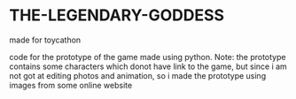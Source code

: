 # THE-LEGENDARY-GODDESS
made for toycathon

code for the prototype of the game made using python.
Note: the prototype contains some characters which donot have link to the game, but since i am not got at editing photos and animation, so i made the prototype using images from some online website
